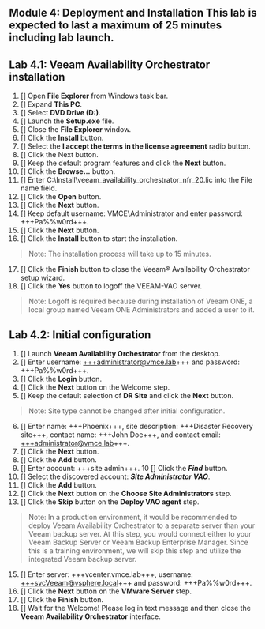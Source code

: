 Module 4: Deployment and Installation
This lab is expected to last a maximum of 25 minutes including lab launch.
---

## Lab 4.1: Veeam Availability Orchestrator installation

1. [] Open **File Explorer** from Windows task bar.
2. [] Expand **This PC**.
3. [] Select **DVD Drive (D:)**.
4. [] Launch the **Setup.exe** file.
5. [] Close the **File Explorer** window.
6. [] Click the **Install** button.
7. [] Select the **I accept the terms in the license agreement** radio button.
8. [] Click the Next button.
9. [] Keep the default program features and click the **Next** button.
10. [] Click the **Browse...** button.
11. [] Enter C:\Install\veeam_availability_orchestrator_nfr_20.lic into the File name field.
12. [] Click the **Open** button.
13. [] Click the **Next** button.
14. [] Keep default username: VMCE\Administrator and enter password: +++Pa%%w0rd+++.
15. [] Click the **Next** button.
16. [] Click the **Install** button to start the installation.
> Note: The installation process will take up to 15 minutes.

17. [] Click the **Finish** button to close the Veeam® Availability Orchestrator setup wizard.
18. [] Click the **Yes** button to logoff the VEEAM-VAO server.
> Note: Logoff is required because during installation of Veeam ONE, a local group named Veeam ONE Administrators and added a user to it.

## Lab 4.2: Initial configuration
1. [] Launch **Veeam Availability Orchestrator** from the desktop.
2. [] Enter username: +++administrator@vmce.lab+++ and password: +++Pa%%w0rd+++.
3. [] Click the **Login** button.
4. [] Click the **Next** button on the Welcome step.
5. [] Keep the default selection of **DR Site** and click the **Next** button.
> Note: Site type cannot be changed after initial configuration.
6. [] Enter name: +++Phoenix+++, site description: +++Disaster Recovery site+++, contact name: +++John Doe+++, and contact email: +++administrator@vmce.lab+++.
7. [] Click the **Next** button.
8. [] Click the **Add** button.
9. [] Enter account: +++site admin+++.
10 [] Click the ***Find*** button.
11. [] Select the discovered account: ***Site Administrator VAO***.
12. [] Click the **Add** button.
13. [] Click the **Next** button on the **Choose Site Administrators** step.
14. [] Click the **Skip** button on the **Deploy VAO agent** step.
> Note: In a production environment, it would be recommended to deploy Veeam Availability Orchestrator to a separate server than your Veeam backup server. At this step, you would connect either to your Veeam Backup Server or Veeam Backup Enterprise Manager. Since this is a training environment, we will skip this step and utilize the integrated Veeam backup server.

15. [] Enter server: +++vcenter.vmce.lab+++, username: +++svcVeeam@vsphere.local+++ and password: +++Pa%%w0rd+++.
16. [] Click the **Next** button on the **VMware Server** step.
17. [] Click the **Finish** button.
18. [] Wait for the Welcome! Please log in text message and then close the **Veeam Availability Orchestrator** interface.
